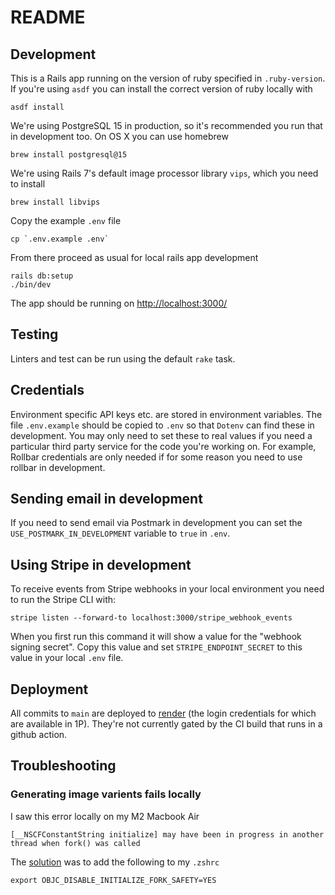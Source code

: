 # README

## Development

This is a Rails app running on the version of ruby specified in `.ruby-version`. If you're using `asdf` you can install the correct version of ruby locally with

    asdf install

We're using PostgreSQL 15 in production, so it's recommended you run that in development too. On OS X you can use homebrew

    brew install postgresql@15

We're using Rails 7's default image processor library `vips`, which you need to install

    brew install libvips

Copy the example `.env` file

    cp `.env.example .env`

From there proceed as usual for local rails app development

    rails db:setup
    ./bin/dev

The app should be running on [http://localhost:3000/](http://localhost:3000/)

## Testing

Linters and test can be run using the default `rake` task.

## Credentials

Environment specific API keys etc. are stored in environment variables. The file `.env.example` should be copied to `.env` so that `Dotenv` can find these in development. You may only need to set these to real values if you need a particular third party service for the code you're working on. For example, Rollbar credentials are only needed if for some reason you need to use rollbar in development.

## Sending email in development

If you need to send email via Postmark in development you can set the `USE_POSTMARK_IN_DEVELOPMENT` variable to `true` in `.env`.

## Using Stripe in development

To receive events from Stripe webhooks in your local environment you need to run the Stripe CLI with:

    stripe listen --forward-to localhost:3000/stripe_webhook_events

When you first run this command it will show a value for the "webhook signing secret". Copy this value and set `STRIPE_ENDPOINT_SECRET` to this value in your local `.env` file.

## Deployment

All commits to `main` are deployed to [render](https://dashboard.render.com/) (the login credentials for which are available in 1P). They're not currently gated by the CI build that runs in a github action.

## Troubleshooting

### Generating image varients fails locally

I saw this error locally on my M2 Macbook Air

    [__NSCFConstantString initialize] may have been in progress in another thread when fork() was called

The [solution](https://dev.to/wusher/active-storage-variants-failing-locally-1glm) was to add the following to my `.zshrc`

    export OBJC_DISABLE_INITIALIZE_FORK_SAFETY=YES
